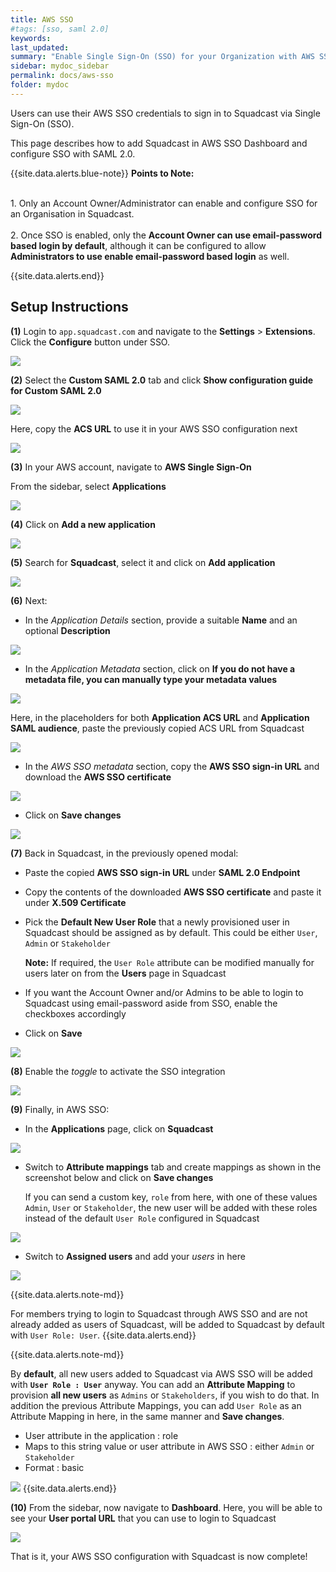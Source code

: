 ```yaml
---
title: AWS SSO
#tags: [sso, saml 2.0]
keywords:
last_updated:
summary: "Enable Single Sign-On (SSO) for your Organization with AWS SSO"
sidebar: mydoc_sidebar
permalink: docs/aws-sso
folder: mydoc
---
```


Users can use their AWS SSO credentials to sign in to Squadcast via Single Sign-On (SSO).

This page describes how to add Squadcast in AWS SSO Dashboard and configure SSO with SAML 2.0.

{{site.data.alerts.blue-note}}
<b>Points to Note: </b>
<br/><br/><p>1. Only an Account Owner/Administrator can enable and configure SSO for an Organisation in Squadcast.<br/><br/> 2. Once SSO is enabled, only the <b>Account Owner can use email-password based login by default</b>, although it can be configured to allow <b>Administrators to use enable email-password based login</b> as well. </p>
{{site.data.alerts.end}}

## Setup Instructions

**(1)** Login to `app.squadcast.com` and navigate to the **Settings** > **Extensions**. Click the **Configure** button under SSO.

![](images/sso_new_button.png)

**(2)** Select the **Custom SAML 2.0** tab and click **Show configuration guide for Custom SAML 2.0**

![](images/aws_sso_2_a.png)

Here, copy the **ACS URL** to use it in your AWS SSO configuration next

![](images/saml_3.png)

**(3)** In your AWS account, navigate to **AWS Single Sign-On**

From the sidebar, select **Applications**

![](images/aws_sso_3.png)

**(4)** Click on **Add a new application**

![](images/aws_sso_4.png)

**(5)** Search for **Squadcast**, select it and click on **Add application**

![](images/aws_sso_5.png)

**(6)** Next:

- In the _Application Details_ section, provide a suitable **Name** and an optional **Description**

![](images/aws_sso_6_a.png)

- In the _Application Metadata_ section, click on **If you do not have a metadata file, you can manually type your metadata values**

![](images/aws_sso_6_b_1.png)

Here, in the placeholders for both **Application ACS URL** and **Application SAML audience**, paste the previously copied ACS URL from Squadcast

![](images/aws_sso_6_b_2.png)

- In the _AWS SSO metadata_ section, copy the **AWS SSO sign-in URL** and download the **AWS SSO certificate**

![](images/aws_sso_6_c.png)

- Click on **Save changes**

![](images/aws_sso_6_d.png)

**(7)** Back in Squadcast, in the previously opened modal:

- Paste the copied **AWS SSO sign-in URL** under **SAML 2.0 Endpoint**
- Copy the contents of the downloaded **AWS SSO certificate** and paste it under **X.509 Certificate**
- Pick the **Default New User Role** that a newly provisioned user in Squadcast should be assigned as by default. This could be either `User`, `Admin` or `Stakeholder`

  **Note:** If required, the `User Role` attribute can be modified manually for users later on from the **Users** page in Squadcast

- If you want the Account Owner and/or Admins to be able to login to Squadcast using email-password aside from SSO, enable the checkboxes accordingly
- Click on **Save**

![](images/aws_sso_7.png)

**(8)** Enable the _toggle_ to activate the SSO integration

![](images/aws_sso_8.png)

**(9)** Finally, in AWS SSO:

- In the **Applications** page, click on **Squadcast**

![](images/aws_sso_9_a.png)

- Switch to **Attribute mappings** tab and create mappings as shown in the screenshot below and click on **Save changes**

  If you can send a custom key, `role` from here, with one of these values `Admin`, `User` or `Stakeholder`, the new user will be added with these roles instead of the default `User Role` configured in Squadcast

![](images/aws_sso_9_b.png)

- Switch to **Assigned users** and add your _users_ in here

![](images/aws_sso_9_c.png)

{{site.data.alerts.note-md}}

For members trying to login to Squadcast through AWS SSO and are not already added as users of Squadcast, will be added to Squadcast by default with `User Role: User`.
{{site.data.alerts.end}}

{{site.data.alerts.note-md}}

By **default**, all new users added to Squadcast via AWS SSO will be added with **`User Role : User`** anyway. You can add an **Attribute Mapping** to provision **all new users** as `Admins` or `Stakeholders`, if you wish to do that. In addition the previous Attribute Mappings, you can add `User Role` as an Attribute Mapping in here, in the same manner and **Save changes**.
- User attribute in the application : role
- Maps to this string value or user attribute in AWS SSO : either `Admin` or `Stakeholder`
- Format : basic


![](images/aws_sso_11.png)
{{site.data.alerts.end}}

**(10)** From the sidebar, now navigate to **Dashboard**. Here, you will be able to see your **User portal URL** that you can use to login to Squadcast

![](images/aws_sso_10.png)

That is it, your AWS SSO configuration with Squadcast is now complete!
